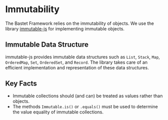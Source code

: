 # Immutability

The Bastet Framework relies on the immutability of objects.
We use the library [immutable-js](https://github.com/immutable-js/immutable-js)
for implementing immutable objects.

## Immutable Data Structure

immutable-js provides immutable data structures such as `List`,
`Stack`, `Map`, `OrderedMap`, `Set`, `OrderedSet`, and `Record`.
The library takes care of an efficient implementation and 
representation of these data structures.

## Key Facts

- Immutable collections should (and can) be treated as values 
  rather than objects.
- The methods `Immutable.is()` or `.equals()` must be used to 
  determine the value equality of immutable collections.

